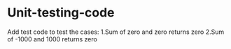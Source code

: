 # Unit-testing-code
Add test code to test the cases: 1.Sum of zero and zero returns zero 2.Sum of -1000 and 1000 returns zero
